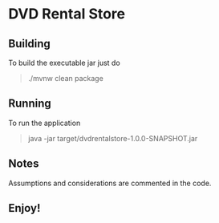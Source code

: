 # DVD Rental Store

## Building
To build the executable jar just do

> ./mvnw clean package

## Running
To run the application

> java -jar target/dvdrentalstore-1.0.0-SNAPSHOT.jar

## Notes
Assumptions and considerations are commented in the code.

## **Enjoy!**
